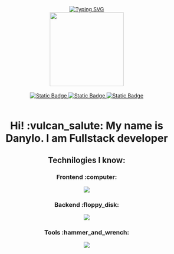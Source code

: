 
<div id="header" align="center">
<div align="center">
  <a href="https://git.io/typing-svg"><img src="https://readme-typing-svg.demolab.com?font=Montserrat&size=30&pause=1000&color=000000&center=true&vCenter=true&multiline=true&width=435&height=86&lines=console.log(%22Hello+World!%22)" alt="Typing SVG" /></a>
</div>
  
  <img src="https://media.giphy.com/media/p4NLw3I4U0idi/giphy.gif" width="200"/>
  
  <div align="center">
  </br>
    <a href="https://www.linkedin.com/in/danylo-osadchenko/" target="_blank">
      <img alt="Static Badge" src="https://img.shields.io/badge/linkedin-%230A66C2?style=for-the-badge&logo=linkedin&logoColor=white&link=https%3A%2F%2Fwww.linkedin.com%2Fin%2Fdanylo-osadchenko%2F">
    </a>
     <a href="https://drive.google.com/file/d/1Ay8rmK4bkRi8A4cz6q4k6KTlYwEHec8C/view?usp=sharing" target="_blank">
     <img alt="Static Badge" src="https://img.shields.io/badge/my%20resume-%234285F4?style=for-the-badge&logo=google-drive&logoColor=white&link=https%3A%2F%2Fdrive.google.com%2Ffile%2Fd%2F1Ay8rmK4bkRi8A4cz6q4k6KTlYwEHec8C%2Fview%3Fusp%3Dsharing">
    </a>
     <a href="https://wa.me/48792958508" target="_blank">
      <img alt="Static Badge" src="https://img.shields.io/badge/Write%20me%20here-%23%2325D366?style=for-the-badge&logo=whatsapp&logoColor=white&link=https%3A%2F%2Fwa.me%2F48792958508">
    </a>
  </div>
  </br>

  <div align="center">
    <h1>Hi! :vulcan_salute: My name is Danylo. I am Fullstack developer</h1>
    <p></p>
  </div>
  

  <div align="center">
    <h2>Technilogies I know:</h2>
    <h3>Frontend :computer:</h3>
    <p align="center">
  <a href="https://skillicons.dev">
    <img src="https://skillicons.dev/icons?i=html,css,sass,js,ts,react,redux,webpack,nextjs,mui,styledcomponents" />
  </a>
      <h3>Backend :floppy_disk:</h3>
    <p align="center">
    <img src="https://skillicons.dev/icons?i=nodejs,express,mongodb" />
      <h3>Tools :hammer_and_wrench:</h3>
    <p align="center">
    <img src="https://skillicons.dev/icons?i=vscode,git,github,figma,vite,vercel,netlify,postman" />
</p>
  </div>
</div>



